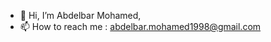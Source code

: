 - 👋 Hi, I’m Abdelbar Mohamed,
- 📫 How to reach me : abdelbar.mohamed1998@gmail.com

<!---
mabdelba/mabdelba is a ✨ special ✨ repository because its `README.md` (this file) appears on your GitHub profile.
You can click the Preview link to take a look at your changes.
--->
